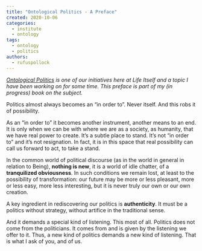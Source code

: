 ```yaml
---
title: "Ontological Politics - A Preface"
created: 2020-10-06
categories: 
  - institute
  - ontology
tags: 
  - ontology
  - politics
authors: 
  - rufuspollock
---
```


_[Ontological Politics](https://lifeitself.org/ontological-politics/) is one of our initiatives here at Life Itself and a topic I have been working on for some time. This preface is part of my (in progress) book on the subject._

Politics almost always becomes an “in order to”. Never itself. And this robs it of possibility.

As an “in order to” it becomes another instrument, another means to an end. It is only when we can be with where we are as a society, as humanity, that we have real power to create. It’s a subtle place to stand. It’s not “in order to” and it’s not resignation. In fact, it is in this space that real possibility can call us forward to act, to take a stand.

In the common world of political discourse (as in the world in general in relation to Being), **nothing is new**, it is a world of idle chatter, of a **tranquilized obviousness**. In such conditions we remain lost, at least to the possibility of transformation: our future may be more or less pleasant, more or less easy, more less interesting, but it is never truly our own or our own creation.

A key ingredient in rediscovering our politics is **authenticity**. It must be a politics without strategy, without artifice in the traditional sense.

And it demands a special kind of listening. This most of all. Politics does not come from the politicians. It comes from and is given by the listening we offer to it. Thus, a new kind of politics demands a new kind of listening. That is what I ask of you, and of us.
